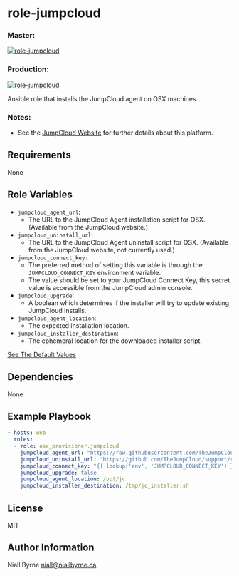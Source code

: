 # role-jumpcloud

### Master:
[![role-jumpcloud](https://github.com/osx-provisioner/role-jumpcloud/actions/workflows/push.yml/badge.svg?branch=master)](https://github.com/osx-provisioner/role-jumpcloud/actions/workflows/push.yml)

### Production:
[![role-jumpcloud](https://github.com/osx-provisioner/role-jumpcloud/actions/workflows/push.yml/badge.svg?branch=production)](https://github.com/osx-provisioner/role-jumpcloud/actions/workflows/push.yml)

Ansible role that installs the JumpCloud agent on OSX machines.

### Notes:
- See the [JumpCloud Website](https://jumpcloud.com/) for further details about this platform.

Requirements
------------

None

Role Variables
--------------

- `jumpcloud_agent_url`:
    - The URL to the JumpCloud Agent installation script for OSX.  (Available from the JumpCloud website.)
- `jumpcloud_uninstall_url`:
    - The URL to the JumpCloud Agent uninstall script for OSX.  (Available from the JumpCloud website, not currently used.)
- `jumpcloud_connect_key:`
    - The preferred method of setting this variable is through the `JUMPCLOUD_CONNECT_KEY` environment variable.
    - The value should be set to your JumpCloud Connect Key, this secret value is accessible from the JumpCloud admin console. 
- `jumpcloud_upgrade`:
    - A boolean which determines if the installer will try to update existing JumpCloud installs.
- `jumpcloud_agent_location`:
    - The expected installation location.
- `jumpcloud_installer_destination`:
    - The ephemeral location for the downloaded installer script.

[See The Default Values](defaults/main.yml)

Dependencies
------------

None

Example Playbook
----------------

```yaml
- hosts: web
  roles:
  - role: osx_provisioner.jumpcloud
    jumpcloud_agent_url: "https://raw.githubusercontent.com/TheJumpCloud/support/master/scripts/macos/install_agent_and_serviceaccount.sh"
    jumpcloud_uninstall_url: "https://github.com/TheJumpCloud/support/releases/download/mac_agent_uninstaller/remove_mac_agent.sh"
    jumpcloud_connect_key: "{{ lookup('env', 'JUMPCLOUD_CONNECT_KEY') }}"
    jumpcloud_upgrade: false
    jumpcloud_agent_location: /opt/jc
    jumpcloud_installer_destination: /tmp/jc_installer.sh
```

License
-------

MIT

Author Information
------------------

Niall Byrne <niall@niallbyrne.ca>
